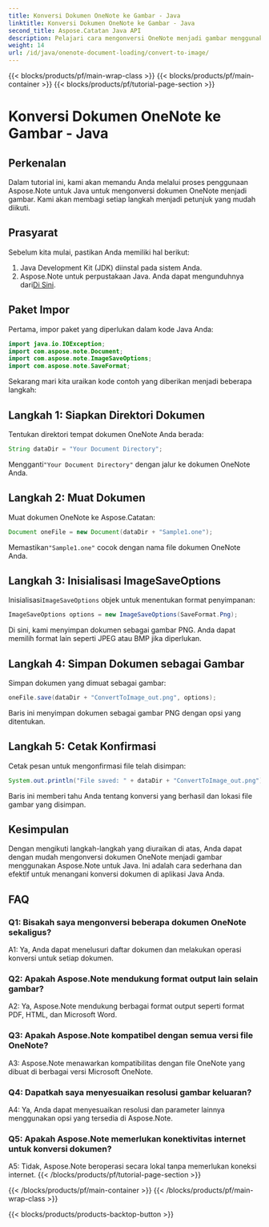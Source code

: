 ```yaml
---
title: Konversi Dokumen OneNote ke Gambar - Java
linktitle: Konversi Dokumen OneNote ke Gambar - Java
second_title: Aspose.Catatan Java API
description: Pelajari cara mengonversi OneNote menjadi gambar menggunakan Aspose.Note untuk Java. Ikuti langkah mudah, muat dokumen, inisialisasi opsi, dan simpan sebagai PNG.
weight: 14
url: /id/java/onenote-document-loading/convert-to-image/
---
```


{{< blocks/products/pf/main-wrap-class >}}
{{< blocks/products/pf/main-container >}}
{{< blocks/products/pf/tutorial-page-section >}}

# Konversi Dokumen OneNote ke Gambar - Java

## Perkenalan

Dalam tutorial ini, kami akan memandu Anda melalui proses penggunaan Aspose.Note untuk Java untuk mengonversi dokumen OneNote menjadi gambar. Kami akan membagi setiap langkah menjadi petunjuk yang mudah diikuti.

## Prasyarat

Sebelum kita mulai, pastikan Anda memiliki hal berikut:

1. Java Development Kit (JDK) diinstal pada sistem Anda.
2.  Aspose.Note untuk perpustakaan Java. Anda dapat mengunduhnya dari[Di Sini](https://releases.aspose.com/note/java/).

## Paket Impor

Pertama, impor paket yang diperlukan dalam kode Java Anda:

```java
import java.io.IOException;
import com.aspose.note.Document;
import com.aspose.note.ImageSaveOptions;
import com.aspose.note.SaveFormat;
```

Sekarang mari kita uraikan kode contoh yang diberikan menjadi beberapa langkah:

## Langkah 1: Siapkan Direktori Dokumen

Tentukan direktori tempat dokumen OneNote Anda berada:

```java
String dataDir = "Your Document Directory";
```

 Mengganti`"Your Document Directory"` dengan jalur ke dokumen OneNote Anda.

## Langkah 2: Muat Dokumen

Muat dokumen OneNote ke Aspose.Catatan:

```java
Document oneFile = new Document(dataDir + "Sample1.one");
```

 Memastikan`"Sample1.one"` cocok dengan nama file dokumen OneNote Anda.

## Langkah 3: Inisialisasi ImageSaveOptions

 Inisialisasi`ImageSaveOptions` objek untuk menentukan format penyimpanan:

```java
ImageSaveOptions options = new ImageSaveOptions(SaveFormat.Png);
```

Di sini, kami menyimpan dokumen sebagai gambar PNG. Anda dapat memilih format lain seperti JPEG atau BMP jika diperlukan.

## Langkah 4: Simpan Dokumen sebagai Gambar

Simpan dokumen yang dimuat sebagai gambar:

```java
oneFile.save(dataDir + "ConvertToImage_out.png", options);
```

Baris ini menyimpan dokumen sebagai gambar PNG dengan opsi yang ditentukan.

## Langkah 5: Cetak Konfirmasi

Cetak pesan untuk mengonfirmasi file telah disimpan:

```java
System.out.println("File saved: " + dataDir + "ConvertToImage_out.png");
```

Baris ini memberi tahu Anda tentang konversi yang berhasil dan lokasi file gambar yang disimpan.

## Kesimpulan

Dengan mengikuti langkah-langkah yang diuraikan di atas, Anda dapat dengan mudah mengonversi dokumen OneNote menjadi gambar menggunakan Aspose.Note untuk Java. Ini adalah cara sederhana dan efektif untuk menangani konversi dokumen di aplikasi Java Anda.

## FAQ

### Q1: Bisakah saya mengonversi beberapa dokumen OneNote sekaligus?

A1: Ya, Anda dapat menelusuri daftar dokumen dan melakukan operasi konversi untuk setiap dokumen.

### Q2: Apakah Aspose.Note mendukung format output lain selain gambar?

A2: Ya, Aspose.Note mendukung berbagai format output seperti format PDF, HTML, dan Microsoft Word.

### Q3: Apakah Aspose.Note kompatibel dengan semua versi file OneNote?

A3: Aspose.Note menawarkan kompatibilitas dengan file OneNote yang dibuat di berbagai versi Microsoft OneNote.

### Q4: Dapatkah saya menyesuaikan resolusi gambar keluaran?

A4: Ya, Anda dapat menyesuaikan resolusi dan parameter lainnya menggunakan opsi yang tersedia di Aspose.Note.

### Q5: Apakah Aspose.Note memerlukan konektivitas internet untuk konversi dokumen?

A5: Tidak, Aspose.Note beroperasi secara lokal tanpa memerlukan koneksi internet.
{{< /blocks/products/pf/tutorial-page-section >}}

{{< /blocks/products/pf/main-container >}}
{{< /blocks/products/pf/main-wrap-class >}}

{{< blocks/products/products-backtop-button >}}
